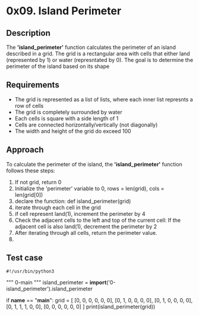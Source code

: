 # 0x09. Island Perimeter

## Description

<p>The <strong>'island_perimeter'</strong> function calculates the perimeter of an island described in a grid. The grid is a rectangular area with cells that either land (represented by 1) or water (represntated by 0). The goal is to determine the perimeter of the island based on its shape</p>

## Requirements
<ul>
    <li>The grid is represented as a list of lists, where each inner list represnts a row of cells</li>
    <li>The grid is completely surrounded by water</li>
    <li>Each cells is square with a side length of 1</li>
    <li>Cells are connected horizontally/vertically (not diagonally)</li>
    <li>The width and height of the grid do exceed 100</li>
</ul>

## Approach
To calculate the perimeter of the island, the <strong>'island_perimeter'</strong> function follows these steps:

<ol>
    <li>If not grid, return 0</li>
    <li>Initialize the 'perimeter' variable to 0,  rows = len(grid), cols = len(grid[0])</li>
    <li>declare the function: def island_perimeter(grid)</li> 
    <li>iterate through each cell in the grid</li>
    <li>if cell represent land(1), increment the perimeter by 4</li>
    <li>Check the adjacent cells to the left and top of the current cell:
    If the adjacent cell is also land(1), decrement the perimeter by 2</li>
    <li>After iterating through all cells, return the perimeter value.<li>
</ol>

## Test case

    #!/usr/bin/python3
"""
0-main
"""
island_perimeter = __import__('0-island_perimeter').island_perimeter

if __name__ == "__main__":
    grid = [
        [0, 0, 0, 0, 0, 0],
        [0, 1, 0, 0, 0, 0],
        [0, 1, 0, 0, 0, 0],
        [0, 1, 1, 1, 0, 0],
        [0, 0, 0, 0, 0, 0]
    ]
    print(island_perimeter(grid))
